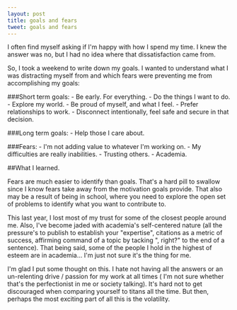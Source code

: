 ```yaml
---
layout: post
title: goals and fears
tweet: goals and fears
---
```


I often find myself asking if I'm happy with how I spend my time. I knew the answer was no, but I had no idea where that dissatisfaction came from.


So, I took a weekend to write down my goals. I wanted to understand what I was distracting myself from and which fears were preventing me from accomplishing my goals:


###Short term goals:
    - Be early. For everything.
    - Do the things I want to do.
    - Explore my world.
    - Be proud of myself, and what I feel.
    - Prefer relationships to work.
    - Disconnect intentionally, feel safe and secure in that decision.


###Long term goals:
    - Help those I care about.


###Fears:
    - I'm not adding value to whatever I'm working on.
    - My difficulties are really inabilities.
    - Trusting others.
    - Academia.

##What I learned.

Fears are much easier to identify than goals. That's a hard pill to swallow since I know fears take away from the motivation goals provide. That also may be a result of being in school, where you need to explore the open set of problems to identify what you want to contribute to.


This last year, I lost most of my trust for some of the closest people around me. Also, I've become jaded with academia's self-centered nature (all the pressure's to publish to establish your "expertise", citations as a metric of success, affirming command of a topic by tacking ", right?" to the end of a sentence). That being said, some of the people I hold in the highest of esteem are in academia... I'm just not sure it's the thing for me.


I'm glad I put some thought on this.  I hate not having all the answers or an un-relenting drive / passion for my work at all times ( I'm not sure whether that's the perfectionist in me or society talking). It's hard not to get discouraged when comparing yourself to titans all the time. But then, perhaps the most exciting part of all this is the volatility.
